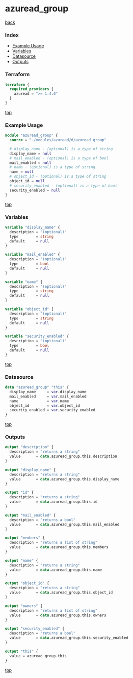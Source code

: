 # azuread_group

[back](../azuread.md)

### Index

- [Example Usage](#example-usage)
- [Variables](#variables)
- [Datasource](#datasource)
- [Outputs](#outputs)

### Terraform

```terraform
terraform {
  required_providers {
    azuread = ">= 1.4.0"
  }
}
```

[top](#index)

### Example Usage

```terraform
module "azuread_group" {
  source = "./modules/azuread/d/azuread_group"

  # display_name - (optional) is a type of string
  display_name = null
  # mail_enabled - (optional) is a type of bool
  mail_enabled = null
  # name - (optional) is a type of string
  name = null
  # object_id - (optional) is a type of string
  object_id = null
  # security_enabled - (optional) is a type of bool
  security_enabled = null
}
```

[top](#index)

### Variables

```terraform
variable "display_name" {
  description = "(optional)"
  type        = string
  default     = null
}

variable "mail_enabled" {
  description = "(optional)"
  type        = bool
  default     = null
}

variable "name" {
  description = "(optional)"
  type        = string
  default     = null
}

variable "object_id" {
  description = "(optional)"
  type        = string
  default     = null
}

variable "security_enabled" {
  description = "(optional)"
  type        = bool
  default     = null
}
```

[top](#index)

### Datasource

```terraform
data "azuread_group" "this" {
  display_name     = var.display_name
  mail_enabled     = var.mail_enabled
  name             = var.name
  object_id        = var.object_id
  security_enabled = var.security_enabled
}
```

[top](#index)

### Outputs

```terraform
output "description" {
  description = "returns a string"
  value       = data.azuread_group.this.description
}

output "display_name" {
  description = "returns a string"
  value       = data.azuread_group.this.display_name
}

output "id" {
  description = "returns a string"
  value       = data.azuread_group.this.id
}

output "mail_enabled" {
  description = "returns a bool"
  value       = data.azuread_group.this.mail_enabled
}

output "members" {
  description = "returns a list of string"
  value       = data.azuread_group.this.members
}

output "name" {
  description = "returns a string"
  value       = data.azuread_group.this.name
}

output "object_id" {
  description = "returns a string"
  value       = data.azuread_group.this.object_id
}

output "owners" {
  description = "returns a list of string"
  value       = data.azuread_group.this.owners
}

output "security_enabled" {
  description = "returns a bool"
  value       = data.azuread_group.this.security_enabled
}

output "this" {
  value = azuread_group.this
}
```

[top](#index)